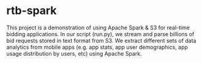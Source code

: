 # rtb-spark
This project is a demonstration of using Apache Spark & S3 for real-time bidding applications. In our script (run.py), we stream and  parse billions of bid requests stored in text format from S3. We extract different sets of data analytics from mobile apps (e.g. app stats, app user demographics, app usage distribution by users, etc) using Apache Spark.
